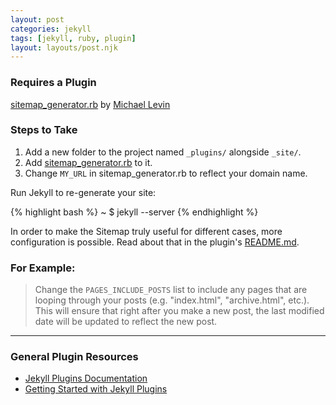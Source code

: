 ```yaml
---
layout: post
categories: jekyll
tags: [jekyll, ruby, plugin]
layout: layouts/post.njk
---
```


### Requires a Plugin

[sitemap_generator.rb](https://github.com/whaleen/jekyll-plugins/blob/master/sitemap_generator.rb) by [Michael Levin](https://github.com/kinnetica)

### Steps to Take

1. Add a new folder to the project named ``_plugins/`` alongside ``_site/``.
2. Add [sitemap_generator.rb](https://github.com/whaleen/jekyll-plugins/blob/master/sitemap_generator.rb) to it.
3. Change ``MY_URL``  in sitemap_generator.rb to reflect your domain name.

Run Jekyll to re-generate your site:

{% highlight bash %}
~ $ jekyll --server
{% endhighlight %}

In order to make the Sitemap truly useful for different cases, more configuration is possible. Read about that in the plugin's [README.md](https://github.com/kinnetica/jekyll-plugins/blob/master/README.md).

### For Example:

> Change the ``PAGES_INCLUDE_POSTS`` list to include any pages that are looping through your posts (e.g. "index.html", "archive.html", etc.). This will ensure that right after you make a new post, the last modified date will be updated to reflect the new post.

-------------------------------------

### General Plugin Resources

- [Jekyll Plugins Documentation](http://jekyllrb.com/docs/plugins/)
- [Getting Started with Jekyll Plugins
](http://tech.pro/tutorial/1299/getting-started-with-jekyll-plugins)
